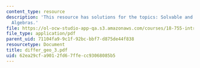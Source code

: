 ```yaml
---
content_type: resource
description: 'This resource has solutions for the topics: Solvable and Nilpotent Lie
  Algebras.'
file: https://ol-ocw-studio-app-qa.s3.amazonaws.com/courses/18-755-introduction-to-lie-groups-fall-2004/62ea29cfa9012fd67ffecc93068085b5_differ_geo_3.pdf
file_type: application/pdf
parent_uid: 71104fa9-9c1f-92bc-bbf7-d875de44f838
resourcetype: Document
title: differ_geo_3.pdf
uid: 62ea29cf-a901-2fd6-7ffe-cc93068085b5
---
```

